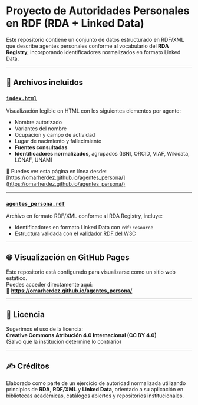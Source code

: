 # Proyecto de Autoridades Personales en RDF (RDA + Linked Data)

Este repositorio contiene un conjunto de datos estructurado en RDF/XML que describe agentes personales conforme al vocabulario del **RDA Registry**, incorporando identificadores normalizados en formato Linked Data.

---

## 📄 Archivos incluidos

### [`index.html`](./index.html)
Visualización legible en HTML con los siguientes elementos por agente:

- Nombre autorizado
- Variantes del nombre
- Ocupación y campo de actividad
- Lugar de nacimiento y fallecimiento
- **Fuentes consultadas**
- **Identificadores normalizados**, agrupados (ISNI, ORCID, VIAF, Wikidata, LCNAF, UNAM)

🔗 Puedes ver esta página en línea desde:  
[https://omarherdez.github.io/agentes_persona/](https://omarherdez.github.io/agentes_persona/)

---

### [`agentes_persona.rdf`](./agentes_persona.rdf)
Archivo en formato RDF/XML conforme al RDA Registry, incluye:

- Identificadores en formato Linked Data con `rdf:resource`
- Estructura validada con el [validador RDF del W3C](https://www.w3.org/RDF/Validator/)

---

## 🌐 Visualización en GitHub Pages

Este repositorio está configurado para visualizarse como un sitio web estático.  
Puedes acceder directamente aquí:  
🔗 **https://omarherdez.github.io/agentes_persona/**

---

## 📘 Licencia

Sugerimos el uso de la licencia:  
**Creative Commons Atribución 4.0 Internacional (CC BY 4.0)**  
(Salvo que la institución determine lo contrario)

---

## ✍️ Créditos

Elaborado como parte de un ejercicio de autoridad normalizada utilizando principios de **RDA**, **RDF/XML** y **Linked Data**, orientado a su aplicación en bibliotecas académicas, catálogos abiertos y repositorios institucionales.
